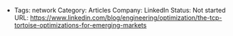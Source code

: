 - Tags: network
  Category: Articles
  Company: LinkedIn
  Status: Not started
  URL: https://www.linkedin.com/blog/engineering/optimization/the-tcp-tortoise-optimizations-for-emerging-markets